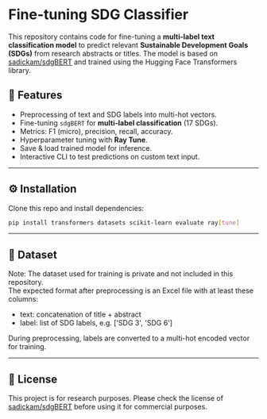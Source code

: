 # Fine-tuning SDG Classifier  

This repository contains code for fine-tuning a **multi-label text classification model** to predict relevant **Sustainable Development Goals (SDGs)** from research abstracts or titles. The model is based on [sadickam/sdgBERT](https://huggingface.co/sadickam/sdgBERT) and trained using the Hugging Face Transformers library.  

## 📌 Features
- Preprocessing of text and SDG labels into multi-hot vectors.  
- Fine-tuning `sdgBERT` for **multi-label classification** (17 SDGs).  
- Metrics: F1 (micro), precision, recall, accuracy.  
- Hyperparameter tuning with **Ray Tune**.  
- Save & load trained model for inference.  
- Interactive CLI to test predictions on custom text input.  

---

## ⚙️ Installation

Clone this repo and install dependencies:

```bash
pip install transformers datasets scikit-learn evaluate ray[tune]
```

---
## 📂 Dataset

Note: The dataset used for training is private and not included in this repository.  
The expected format after preprocessing is an Excel file with at least these columns:  
- text: concatenation of title + abstract
- label: list of SDG labels, e.g. ['SDG 3', 'SDG 6']

During preprocessing, labels are converted to a multi-hot encoded vector for training.

---

## 📜 License

This project is for research purposes. Please check the license of [sadickam/sdgBERT](https://huggingface.co/sadickam/sdgBERT) before using it for commercial purposes.

